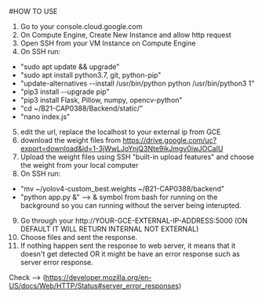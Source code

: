 #HOW TO USE

1. Go to your console.cloud.google.com
2. On Compute Engine, Create New Instance and allow http request
3. Open SSH from your VM Instance on Compute Engine
4. On SSH run:
* "sudo apt update && upgrade"
* "sudo apt install python3.7, git, python-pip"
* "update-alternatives --install /usr/bin/python python /usr/bin/python3 1"
* "pip3 install --upgrade pip"
* "pip3 install Flask, Pillow, numpy, opencv-python"
* "cd ~/B21-CAP0388/Backend/static/"
* "nano index.js"

5. edit the url, replace the localhost to your external ip from GCE
6. download the weight files from https://drive.google.com/uc?export=download&id=1-3jWwLJoYnjQ3Nte9ikJmgv0iwJOCaIU
7. Upload the weight files using SSH "built-in upload features" and choose the weight from your local computer
8. On SSH run:
* "mv ~/yolov4-custom_best.weights ~/B21-CAP0388/backend"
* "python app.py &" --> & symbol from bash for running on the background so you can running without the server being interupted.

9. Go through your http://YOUR-GCE-EXTERNAL-IP-ADDRESS:5000 (ON DEFAULT IT WILL RETURN INTERNAL NOT EXTERNAL)
10. Choose files and sent the response.
11. If nothing happen sent the response to web server, it means that it doesn't get detected OR it might be have an error response such as server error response.

Check --> (https://developer.mozilla.org/en-US/docs/Web/HTTP/Status#server_error_responses)
